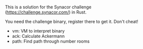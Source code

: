 This is a solution for the Synacor challenge (https://challenge.synacor.com/) in Rust.

You need the challenge binary, register there to get it.  Don't cheat!

* vm: VM to interpret binary
* ack: Calculate Ackermann
* path: Find path through number rooms
